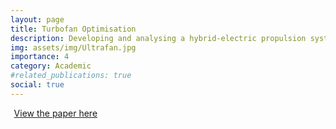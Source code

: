```yaml
---
layout: page
title: Turbofan Optimisation
description: Developing and analysing a hybrid-electric propulsion system for a commercial aircraft
img: assets/img/Ultrafan.jpg
importance: 4
category: Academic
#related_publications: true
social: true 
---
```


<a href="{{ 'assets/pdf/AERO3261_Group20_Assignment_2.pdf' | relative_url }}" 
   target="_blank" 
   rel="noopener noreferrer" 
   style="display: inline-flex; align-items: center; gap: 0.4em;">
  <i class="fas fa-file-pdf fa-2x"></i>
  <span>View the paper here</span>
  <i class="fa-solid fa-arrow-up-right-from-square"></i>
</a>